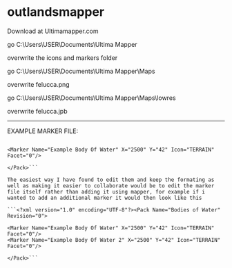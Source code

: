 # outlandsmapper

Download at Ultimamapper.com

go C:\Users\USER\Documents\Ultima Mapper

overwrite the icons and markers folder

go C:\Users\USER\Documents\Ultima Mapper\Maps

overwrite felucca.png

go C:\Users\USER\Documents\Ultima Mapper\Maps\lowres

overwrite felucca.jpb

---------------------------------------------------------

EXAMPLE MARKER FILE:

```<?xml version="1.0" encoding="UTF-8"?><Pack Name="Bodies of Water" Revision="0">

<Marker Name="Example Body Of Water" X="2500" Y="42" Icon="TERRAIN" Facet="0"/>

</Pack>```

The easiest way I have found to edit them and keep the formating as well as making it easier to collaborate would be to edit the marker file itself rather than adding it using mapper, for example if i wanted to add an additional marker it would then look like this

```<?xml version="1.0" encoding="UTF-8"?><Pack Name="Bodies of Water" Revision="0">

<Marker Name="Example Body Of Water" X="2500" Y="42" Icon="TERRAIN" Facet="0"/>
<Marker Name="Example Body Of Water 2" X="2500" Y="42" Icon="TERRAIN" Facet="0"/>

</Pack>```
